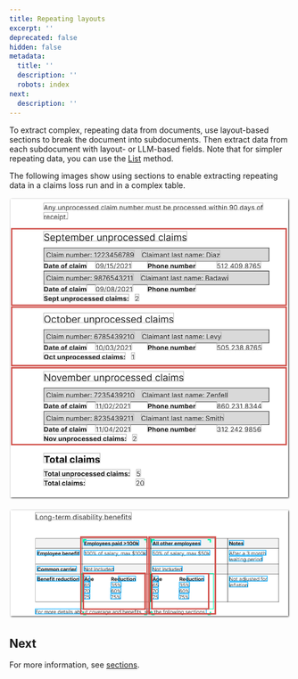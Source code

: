 ```yaml
---
title: Repeating layouts
excerpt: ''
deprecated: false
hidden: false
metadata:
  title: ''
  description: ''
  robots: index
next:
  description: ''
---
```

To extract complex, repeating data from documents, use layout-based sections to break the document into subdocuments. Then extract data from each subdocument with layout- or LLM-based fields. Note that for simpler repeating data, you can use the [List](doc:list) method.

The following images show using sections to enable extracting repeating data in a claims loss run and in a complex table.


![Click to enlarge](https://raw.githubusercontent.com/sensible-hq/sensible-docs/main/readme-sync/assets/v0/images/final/sections_highlight_1.png)

![Click to enlarge](https://raw.githubusercontent.com/sensible-hq/sensible-docs/main/readme-sync/assets/v0/images/final/sections_highlight_2.png)

## Next

For more information, see [sections](doc:sections).